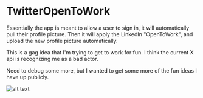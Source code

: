 # TwitterOpenToWork
Essentially the app is meant to allow a user to sign in, it will automatically pull their profile picture. Then it will apply the LinkedIn "OpenToWork", and upload the new profile picture automatically.

This is a gag idea that I'm trying to get to work for fun. I think the current X api is recognizing me as a bad actor. 

Need to debug some more, but I wanted to get some more of the fun ideas I have up publicly. 

![alt text]([https://github.com/[MayankSingamreddy]/[TwitterOpenToWork]/blob/[main]/image.jpg?raw=true](https://github.com/MayankSingamreddy/TwitterOpenToWork/blob/main/readmeimage.png))

